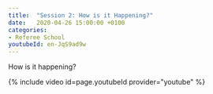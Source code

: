 ```yaml
---
title:  "Session 2: How is it Happening?"
date:   2020-04-26 15:00:00 +0100
categories:
- Referee School
youtubeId: en-JqS9ad9w
---
```


How is it happening?

<!-- more -->

{% include video id=page.youtubeId provider="youtube" %}
